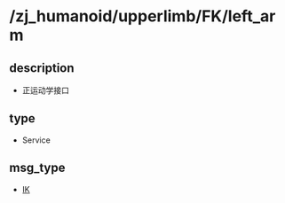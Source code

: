 # /zj_humanoid/upperlimb/FK/left_arm

## description
- 正运动学接口

## type
- Service

## msg_type
- [IK](../../../../../zj_humanoid_types.md#IK)


